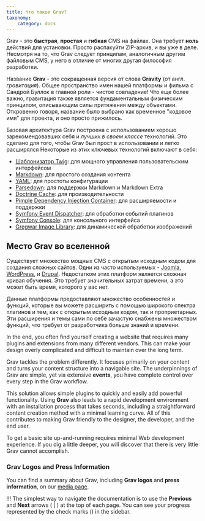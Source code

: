```yaml
---
title: Что такое Grav?
taxonomy:
    category: docs
---
```


Grav - это **быстрая**, **простая** и  **гибкая** CMS на файлах. Она требует **ноль** действий для установки. Просто распакуйти ZIP-архив, и вы уже в деле. Несмотря на то, что Grav следует принципам, аналогичным другим файловым CMS, у него в отличие от многих другая философия разработки.

Название **Grav** - это сокращенная версия от слова **Gravity** (от англ. *гравитация*). Общее пространство имен нашей платформы и фильма с Сандрой Буллок в главной роли - чистое совпадение! Что еще более важно, гравитация также является фундаментальным физическим принципом, описывающим силы притяжения между объектами. Откровенно говоря, название было выбрано как временное "кодовое имя" для проекта, и оно просто прижилось.

Базовая архитектура Grav построена с использованием хорошо зарекомендовавших себя и _лучших в своем классе_ технологий. Это сделано для того, чтобы Grav был прост в использовании и легко расширялся Некоторые из этих ключевых технологий включают в себя:

* [Шаблонизатор Twig](https://twig.symfony.com/): для мощного управления пользовательским интерфейсом
* [Markdown](https://en.wikipedia.org/wiki/Markdown): для простого создания контента
* [YAML](https://yaml.org): для простоты конфигурации
* [Parsedown](https://parsedown.org/): для поддержки Markdown и Markdown Extra
* [Doctrine Cache](https://www.doctrine-project.org/projects/doctrine-orm/en/2.6/reference/caching.html): для производительности
* [Pimple Dependency Injection Container](https://github.com/silexphp/Pimple): для расширяемости и поддержки
* [Symfony Event Dispatcher](https://symfony.com/doc/current/components/event_dispatcher.html): для обработки событий плагинов
* [Symfony Console](https://symfony.com/doc/current/components/console.html): для консольного интерфейса
* [Gregwar Image Library](https://github.com/Gregwar/Image): для динамической обработки изображений

## Место Grav во вселенной

Существует множество мощных CMS с открытым исходным кодом для создания сложных сайтов.  Одни из часто используемых - [Joomla](https://www.joomla.org), [WordPress](https://wordpress.org), и [Drupal](https://www.drupal.org). Недостатком этих платформ является сложная кривая обучения. Это требует значительных затрат времени, а это может быть время, которого у вас нет.

Данные платформы предоставляют множество особенностей и функций, которые вы можете расширить с помощью широкого спектра плагинов и тем, как с открытым исходным кодом, так и проприетарных. Эти расширения и темы сами по себе зачастую снабжены множеством функций, что требует от разработчика больше знаний и времени.

In the end, you often find yourself creating a website that requires many plugins and extensions from many different vendors. This can make your design overly complicated and difficult to maintain over the long term.

Grav tackles the problem differently.  It focuses primarily on your content and turns your content structure into a navigable site.  The underpinnings of Grav are simple, yet via extensive **events**, you have complete control over every step in the Grav workflow.

This solution allows simple plugins to quickly and easily add powerful functionality. Using **Grav** also leads to a rapid development environment with an installation process that takes seconds, including a straightforward content creation method with a minimal learning curve. All of this contributes to making Grav friendly to the designer, the developer, and the end user.

To get a basic site up-and-running requires minimal Web development experience. If you dig a little deeper, you will discover that there is very little Grav cannot accomplish.

### Grav Logos and Press Information

You can find a summary about Grav, including **Grav logos** and **press information**, on our [media page](https://getgrav.org/media).

!!! The simplest way to navigate the documentation is to use the **Previous** and **Next** arrows (<i class="fa fa-angle-left"></i> | <i class="fa fa-angle-right"></i>) at the top of each page. You can see your progress represented by the check marks (<i class="fa fa-check-circle"></i>) in the sidebar.
